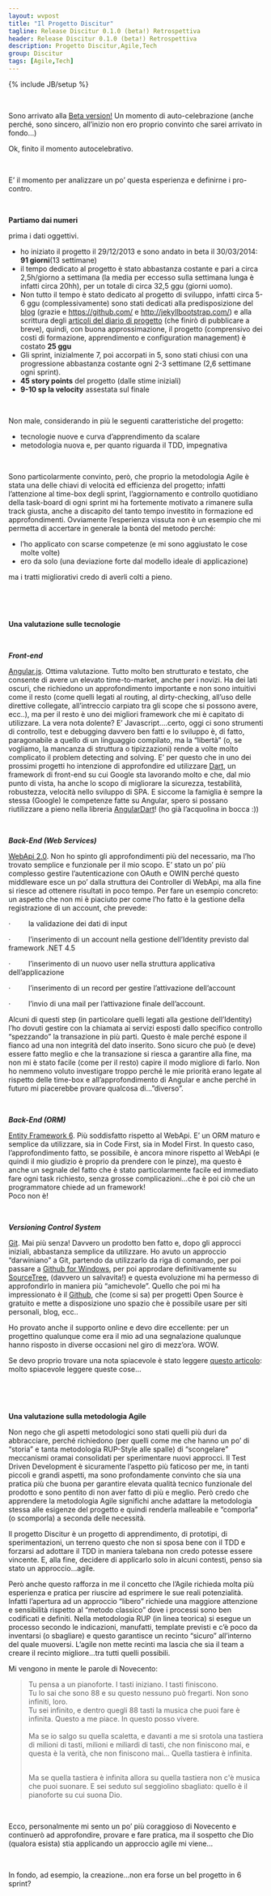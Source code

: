 ```yaml
---
layout: wvpost
title: "Il Progetto Discitur"
tagline: Release Discitur 0.1.0 (beta!) Retrospettiva 
header: Release Discitur 0.1.0 (beta!) Retrospettiva
description: Progetto Discitur,Agile,Tech
group: Discitur
tags: [Agile,Tech]
---
```

{% include JB/setup %}
<!-- Markup JSON-LD generato da Assistente per il markup dei dati strutturati di Google. -->
<script type="application/ld+json">
{
  "@context" : "http://schema.org",
  "@type" : "Article",
  "name" : "Release Discitur 0.1.0 (beta!) Retrospettiva",
  "author" : {
    "@type" : "Person",
    "name" : "William Verdolini"
  },
  "datePublished" : "2014-04-10",
  "articleSection" : [ "Agile","Tech"  ],
  "url" : "http://williamverdolini.github.io/2014/04/10/discitur-beta_retrospective"
}
</script>

 

Sono arrivato alla <a href="https://github.com/williamverdolini/discitur-web/releases/tag/0.1.0" target="_blank">Beta version!</a> Un momento di auto-celebrazione (anche
perché, sono sincero, all’inizio non ero proprio convinto che sarei arrivato in
fondo…)

Ok, finito il momento autocelebrativo.

 

E’ il momento per analizzare un po’ questa esperienza e definirne i
pro-contro.

 

**Partiamo dai numeri**

prima i dati oggettivi.

- ho iniziato il progetto il 29/12/2013 e sono
     andato in beta il 30/03/2014: **91 giorni**(13 settimane)
- il tempo dedicato al progetto è stato
     abbastanza costante e pari a circa 2,5h/giorno a settimana (la media per
     eccesso sulla settimana lunga è infatti circa 20hh), per un totale di circa
     32,5 ggu (giorni uomo).
- Non tutto il tempo è stato dedicato al
     progetto di sviluppo, infatti circa 5-6 ggu (complessivamente) sono stati
     dedicati alla predisposizione del <a href="http://williamverdolini.github.io/" target="_blank">blog</a> (grazie e <a href="https://github.com/" target="_blank">https://github.com/</a> e <a href="http://jekyllbootstrap.com/" target="_blank">http://jekyllbootstrap.com/</a>) e alla
     scrittura degli <a href="http://williamverdolini.github.io/Discitur.html" target="_blank">articoli del diario di progetto</a> (che finirò di pubblicare a breve), quindi, con
     buona approssimazione, il progetto (comprensivo dei costi di formazione,
     apprendimento e configuration management) è costato **25 ggu**
- Gli sprint, inizialmente 7, poi accorpati in
     5, sono stati chiusi con una progressione abbastanza costante ogni 2-3
     settimane (2,6 settimane ogni sprint).
- **45 story
     points** del progetto (dalle
     stime iniziali) 
- **9-10
     sp la velocity** assestata sul
     finale

 

Non male, considerando in più le seguenti caratteristiche del progetto:

- tecnologie nuove e curva d’apprendimento da
     scalare
- metodologia nuova e, per quanto riguarda il
     TDD, impegnativa

 

Sono particolarmente convinto, però, che proprio la metodologia Agile è
stata una delle chiavi di velocità ed efficienza del progetto; infatti
l’attenzione al time-box degli sprint, l’aggiornamento e controllo quotidiano
della task-board di ogni sprint mi ha fortemente motivato a rimanere sulla
track giusta, anche a discapito del tanto tempo investito in formazione ed
approfondimenti. Ovviamente l’esperienza vissuta non è un esempio che mi
permetta di accertare in generale la bontà del metodo perché:

- l’ho applicato con scarse competenze (e mi
     sono aggiustato le cose molte volte)
- ero da solo (una deviazione forte dal modello
     ideale di applicazione)

ma i tratti migliorativi credo di averli colti a pieno.

 

 

**Una valutazione sulle tecnologie**

 

**_Front-end_**

<a href="http://angularjs.org/" target="_blank">Angular.js</a>. Ottima valutazione. Tutto molto ben strutturato
e testato, che consente di avere un elevato time-to-market, anche per i novizi.
Ha dei lati oscuri, che richiedono un approfondimento importante e non sono
intuitivi come il resto (come quelli legati al routing, al dirty-checking,
all’uso delle direttive collegate, all’intreccio carpiato tra gli scope che si
possono avere, ecc..), ma per il resto è uno dei migliori framework che mi è
capitato di utilizzare. La vera nota dolente? E’ Javascript….certo, oggi ci
sono strumenti di controllo, test e debugging davvero ben fatti e lo sviluppo
è, di fatto, paragonabile a quello di un linguaggio compilato, ma la “libertà”
(o, se vogliamo, la mancanza di struttura o tipizzazioni) rende a volte molto
complicato il problem detecting and solving. E’ per questo che in uno dei
prossimi progetti ho intenzione di approfondire ed utilizzare <a href="https://www.dartlang.org/" target="_blank">Dart</a>, un framework di front-end su cui
Google sta lavorando molto e che, dal mio punto di vista, ha anche lo scopo di
migliorare la sicurezza, testabilità, robustezza, velocità nello sviluppo di
SPA. E siccome la famiglia è sempre la stessa (Google) le competenze fatte su
Angular, spero si possano riutilizzare a pieno nella libreria <a href="https://angulardart.org/" target="_blank">AngularDart</a>! (ho già l’acquolina in bocca :))

 

**_Back-End (Web Services)_**

<a href="http://www.asp.net/vnext/overview/aspnet-web-api" target="_blank">WebApi 2.0</a>. Non ho spinto gli approfondimenti più del
necessario, ma l’ho trovato semplice e funzionale per il mio scopo. E’ stato un
po’ più complesso gestire l’autenticazione con OAuth e OWIN perché questo
middleware esce un po’ dalla struttura dei Controller di WebApi, ma alla fine
si riesce ad ottenere risultati in poco tempo. Per fare un esempio concreto: un
aspetto che non mi è piaciuto per come l’ho fatto è la gestione della
registrazione di un account, che prevede:

·        
la
validazione dei dati di input

·        
l’inserimento
di un account nella gestione dell’Identity previsto dal framework .NET 4.5

·        
l’inserimento
di un nuovo user nella struttura applicativa dell’applicazione 

·        
l’inserimento
di un record per gestire l’attivazione dell’account

·        
l’invio di
una mail per l’attivazione finale dell’account. 

Alcuni di questi step (in particolare quelli legati alla gestione dell’Identity)
l’ho dovuti gestire con la chiamata ai servizi esposti dallo specifico
controllo “spezzando” la transazione in più parti. Questo è male perché espone
il fianco ad una non integrità del dato inserito. Sono sicuro che può (e deve)
essere fatto meglio e che la transazione si riesca a garantire alla fine, ma
non mi è stato facile (come per il resto) capire il modo migliore di farlo. Non
ho nemmeno voluto investigare troppo perché le mie priorità erano legate al
rispetto delle time-box e all’approfondimento di Angular e anche perché in
futuro mi piacerebbe provare qualcosa di…”diverso”.

 

**_Back-End (ORM)_**

<a href="http://msdn.microsoft.com/en-us/data/ee712907.aspx" target="_blank">Entity Framework 6</a>. Più soddisfatto rispetto al WebApi. E’ un ORM
maturo e semplice da utilizzare, sia in Code First, sia in Model First. In
questo caso, l’approfondimento fatto, se possibile, è ancora minore rispetto al
WebApi (e quindi il mio giudizio è proprio da prendere con le pinze), ma questo
è anche un segnale del fatto che è stato particolarmente facile ed immediato
fare ogni task richiesto, senza grosse complicazioni…che è poi ciò che un
programmatore chiede ad un framework!<br/>Poco non è!

 

**_Versioning Control System_**

<a href="http://git-scm.com/" target="_blank">Git</a>. Mai più senza! Davvero un prodotto
ben fatto e, dopo gli approcci iniziali, abbastanza semplice da utilizzare. Ho
avuto un approccio “darwiniano” a Git, partendo da utilizzarlo da riga di
comando, per poi passare a <a href="http://git-scm.com/" target="_blank">Github for Windows</a>,
per poi approdare definitivamente su <a href="http://www.sourcetreeapp.com/" target="_blank">SourceTree</a>,
(davvero un salvavita!) e questa evoluzione mi ha permesso di approfondirlo in
maniera più “amichevole”. Quello che poi mi ha impressionato è il <a href="https://github.com/" target="_blank">Github</a>, che (come si sa) per progetti Open
Source è gratuito e mette a disposizione uno spazio che è possibile usare per
siti personali, blog, ecc..

Ho provato anche il supporto online e devo dire eccellente: per un
progettino qualunque come era il mio ad una segnalazione qualunque hanno
risposto in diverse occasioni nel giro di mezz’ora. WOW.

Se devo proprio trovare una nota spiacevole è stato leggere <a href="http://techcrunch.com/2014/03/15/julie-ann-horvath-describes-sexism-and-intimidation-behind-her-github-exit//" target="_blank">questo articolo</a>: molto spiacevole leggere queste cose…

 

 

**Una valutazione sulla metodologia Agile**

Non nego che gli aspetti metodologici sono stati quelli più duri da
abbracciare, perché richiedono (per quelli come me che hanno un po’ di “storia”
e tanta metodologia RUP-Style alle spalle) di “scongelare” meccanismi oramai
consolidati per sperimentare nuovi approcci. Il Test Driven Development è
sicuramente l’aspetto più faticoso per me, in tanti piccoli e grandi aspetti,
ma sono profondamente convinto che sia una pratica più che buona per garantire
elevata qualità tecnico funzionale del prodotto e sono pentito di non aver
fatto di più e meglio. Però credo che apprendere la metodologia Agile significhi
anche adattare la metodologia stessa alle esigenze del progetto e quindi
renderla malleabile e “comporla” (o scomporla) a seconda delle necessità.

Il progetto Discitur è un progetto di apprendimento, di prototipi, di
sperimentazioni, un terreno questo che non si sposa bene con il TDD e forzarsi
ad adottare il TDD in maniera talebana non credo potesse essere vincente. E,
alla fine, decidere di applicarlo solo in alcuni contesti, penso sia stato un
approccio…agile.

Però anche questo rafforza in me il concetto che l’Agile richieda molta più
esperienza e pratica per riuscire ad esprimere le sue reali potenzialità. Infatti
l’apertura ad un approccio “libero” richiede una maggiore attenzione e
sensibilità rispetto al “metodo classico” dove i processi sono ben codificati e
definiti. Nella metodologia RUP (in linea teorica) si esegue un processo
secondo le indicazioni, manufatti, template previsti e c’è poco da inventarsi
(o sbagliare) e questo garantisce un recinto “sicuro” all’interno del quale
muoversi. L’agile non mette recinti ma lascia che sia il team a creare il
recinto migliore…tra tutti quelli possibili. 

Mi vengono in mente le parole di Novecento: 

<blockquote>Tu pensa a un pianoforte. I tasti iniziano. I tasti finiscono. <br/>
Tu lo sai che sono 88 e su questo nessuno può fregarti. Non sono infiniti, loro.<br/>
Tu sei infinito, e dentro quegli 88 tasti la musica che puoi fare è infinita. Questo
a me piace. In questo posso vivere. <br/><br/>
Ma se io salgo su quella scaletta, e
davanti a me si srotola una tastiera di milioni di tasti, milioni e miliardi di
tasti, che non finiscono mai, e questa è la verità, che non finiscono mai...
Quella tastiera è infinita.  <br/><br/>

Ma se quella tastiera è infinita allora su quella tastiera non c'è musica
che puoi suonare. E sei seduto sul seggiolino sbagliato: quello è il pianoforte
su cui suona Dio.</blockquote>

 

Ecco, personalmente mi sento un po’ più coraggioso di Novecento e
continuerò ad approfondire, provare e fare pratica, ma il sospetto che Dio
(qualora esista) stia applicando un approccio agile mi viene…

 

In fondo, ad esempio, la creazione…non era forse un bel progetto in 6
sprint?

 
